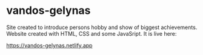 # vandos-gelynas

Site created to introduce persons hobby and show of biggest achievements. Website created with HTML, CSS and some JavaSript. It is live here:


https://vandos-gelynas.netlify.app
